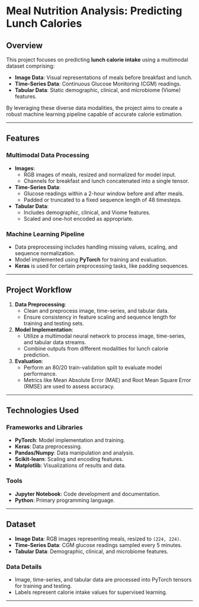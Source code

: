 # Meal Nutrition Analysis: Predicting Lunch Calories

## Overview
This project focuses on predicting **lunch calorie intake** using a multimodal dataset comprising:
- **Image Data**: Visual representations of meals before breakfast and lunch.
- **Time-Series Data**: Continuous Glucose Monitoring (CGM) readings.
- **Tabular Data**: Static demographic, clinical, and microbiome (Viome) features.

By leveraging these diverse data modalities, the project aims to create a robust machine learning pipeline capable of accurate calorie estimation.

---

## Features
### Multimodal Data Processing
- **Images**: 
  - RGB images of meals, resized and normalized for model input.
  - Channels for breakfast and lunch concatenated into a single tensor.
- **Time-Series Data**:
  - Glucose readings within a 2-hour window before and after meals.
  - Padded or truncated to a fixed sequence length of 48 timesteps.
- **Tabular Data**:
  - Includes demographic, clinical, and Viome features.
  - Scaled and one-hot encoded as appropriate.

### Machine Learning Pipeline
- Data preprocessing includes handling missing values, scaling, and sequence normalization.
- Model implemented using **PyTorch** for training and evaluation.
- **Keras** is used for certain preprocessing tasks, like padding sequences.

---

## Project Workflow
1. **Data Preprocessing**:
   - Clean and preprocess image, time-series, and tabular data.
   - Ensure consistency in feature scaling and sequence length for training and testing sets.
2. **Model Implementation**:
   - Utilize a multimodal neural network to process image, time-series, and tabular data streams.
   - Combine outputs from different modalities for lunch calorie prediction.
3. **Evaluation**:
   - Perform an 80/20 train-validation split to evaluate model performance.
   - Metrics like Mean Absolute Error (MAE) and Root Mean Square Error (RMSE) are used to assess accuracy.

---

## Technologies Used
### Frameworks and Libraries
- **PyTorch**: Model implementation and training.
- **Keras**: Data preprocessing.
- **Pandas/Numpy**: Data manipulation and analysis.
- **Scikit-learn**: Scaling and encoding features.
- **Matplotlib**: Visualizations of results and data.

### Tools
- **Jupyter Notebook**: Code development and documentation.
- **Python**: Primary programming language.

---

## Dataset
- **Image Data**: RGB images representing meals, resized to `(224, 224)`.
- **Time-Series Data**: CGM glucose readings sampled every 5 minutes.
- **Tabular Data**: Demographic, clinical, and microbiome features.

### Data Details
- Image, time-series, and tabular data are processed into PyTorch tensors for training and testing.
- Labels represent calorie intake values for supervised learning.

---
